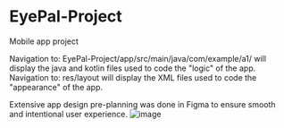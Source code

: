 # EyePal-Project
Mobile app project

Navigation to: EyePal-Project/app/src/main/java/com/example/a1/ will display the java and kotlin files used to code the "logic" of the app.
Navigation to: res/layout will display the XML files used to code the "appearance" of the app.

Extensive app design pre-planning was done in Figma to ensure smooth and intentional user experience.
![image](https://user-images.githubusercontent.com/96749303/199427759-ca848259-e285-4f63-9210-1a8ef9e92900.png)
